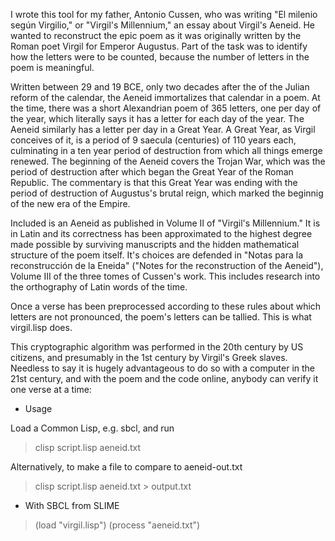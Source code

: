 I wrote this tool for my father, Antonio Cussen, who was writing "El
milenio según Virgilio," or "Virgil's Millennium," an essay about
Virgil's Aeneid.  He wanted to reconstruct the epic poem as it was
originally written by the Roman poet Virgil for Emperor Augustus.
Part of the task was to identify how the letters were to be counted,
because the number of letters in the poem is meaningful.

Written between 29 and 19 BCE, only two decades after the of the
Julian reform of the calendar, the Aeneid immortalizes that calendar
in a poem.  At the time, there was a short Alexandrian poem of 365
letters, one per day of the year, which literally says it has a letter
for each day of the year.  The Aeneid similarly has a letter per day
in a Great Year.  A Great Year, as Virgil conceives of it, is a period
of 9 saecula (centuries) of 110 years each, culminating in a ten year
period of destruction from which all things emerge renewed.  The
beginning of the Aeneid covers the Trojan War, which was the period of
destruction after which began the Great Year of the Roman Republic.
The commentary is that this Great Year was ending with the period of
destruction of Augustus's brutal reign, which marked the beginnig of
the new era of the Empire.

Included is an Aeneid as published in Volume II of "Virgil's
Millennium."  It is in Latin and its correctness has been approximated
to the highest degree made possible by surviving manuscripts and the
hidden mathematical structure of the poem itself.  It's choices are
defended in "Notas para la reconstrucción de la Eneida" ("Notes for
the reconstruction of the Aeneid"), Volume III of the three tomes of
Cussen's work.  This includes research into the orthography of Latin
words of the time.

Once a verse has been preprocessed according to these rules about
which letters are not pronounced, the poem's letters can be tallied.
This is what virgil.lisp does.

This cryptographic algorithm was performed in the 20th century by US
citizens, and presumably in the 1st century by Virgil's Greek slaves.
Needless to say it is hugely advantageous to do so with a computer in
the 21st century, and with the poem and the code online, anybody can
verify it one verse at a time:

* Usage

Load a Common Lisp, e.g. sbcl, and run

> clisp script.lisp aeneid.txt

Alternatively, to make a file to compare to aeneid-out.txt

> clisp script.lisp aeneid.txt > output.txt

* With SBCL from SLIME

> (load "virgil.lisp")
> (process "aeneid.txt")